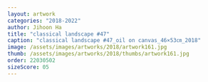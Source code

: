 ```yaml
---
layout: artwork
categories: "2018-2022"
author: Jihoon Ha
title: "classical landscape #47"
caption: "classical landscape #47_oil on canvas_46×53㎝_2018"
image: /assets/images/artworks/2018/artwork161.jpg
thumb: /assets/images/artworks/2018/thumbs/artwork161.jpg
order: 22030502
sizeScore: 05
---
```

